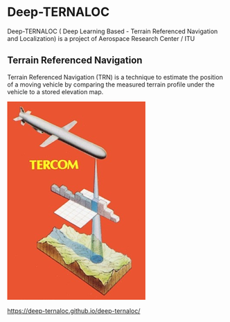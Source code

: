 # Deep-TERNALOC
Deep-TERNALOC ( Deep Learning Based - Terrain Referenced Navigation and Localization) is a project of Aerospace Research Center / ITU

## Terrain Referenced Navigation
Terrain Referenced Navigation (TRN) is a technique to estimate the position of a moving vehicle by comparing the measured terrain profile under the vehicle to a stored elevation map.

![alt text](https://github.com/deep-ternaloc/deep-ternaloc/blob/main/website/TRN.jpg "Terrain Referenced Navigation")

https://deep-ternaloc.github.io/deep-ternaloc/

